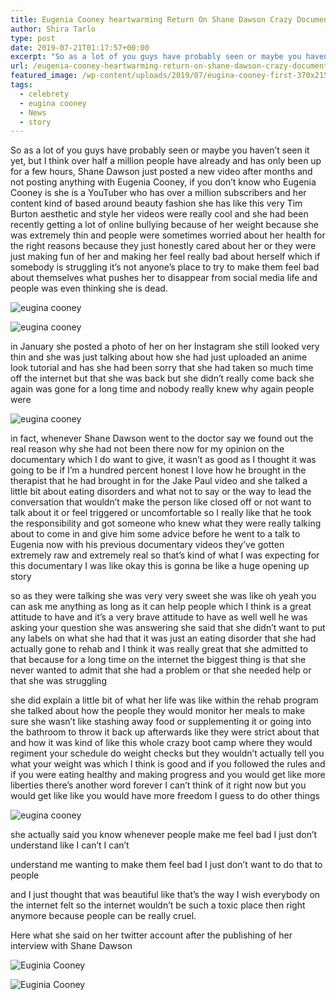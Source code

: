 ```yaml
---
title: Eugenia Cooney heartwarming Return On Shane Dawson Crazy Documentary
author: Shira Tarlo
type: post
date: 2019-07-21T01:17:57+00:00
excerpt: "So as a lot of you guys have probably seen or maybe you haven't seen it yet, but I think over half a million people have already and has only been up for a few hours, Shane Dawson just posted a new video"
url: /eugenia-cooney-heartwarming-return-on-shane-dawson-crazy-documentary/
featured_image: /wp-content/uploads/2019/07/eugina-cooney-first-370x215.jpg
tags:
  - celebrety
  - eugina cooney
  - News
  - story
---
```


  So as a lot of you guys have probably seen or maybe you haven&#8217;t seen it yet, but I think over half a million people have already and has only been up for a few hours, Shane Dawson just posted a new video after months and not posting anything with Eugenia Cooney, if you don&#8217;t know who Eugenia Cooney is she is a YouTuber who has over a million subscribers and her content kind of based around beauty fashion she has like this very Tim Burton aesthetic and style her videos were really cool and she had been recently getting a lot of online bullying because of her weight because she was extremely thin and people were sometimes worried about her health for the right reasons because they just honestly cared about her or they were just making fun of her and making her feel really bad about herself which if somebody is struggling it&#8217;s not anyone&#8217;s place to try to make them feel bad about themselves what pushes her to disappear from social media life and people was even thinking she is dead.


![eugina cooney](/wp-content/uploads/2019/07/IMG_20190721_012806-300x296.jpg)

![eugina cooney](/wp-content/uploads/2019/07/IMG_20190721_013100-278x300.jpg)


  in January she posted a photo of her on her Instagram she still looked very thin and she was just talking about how she had just uploaded an anime look tutorial and has she had been sorry that she had taken so much time off the internet but that she was back but she didn&#8217;t really come back she again was gone for a long time and nobody really knew why again people were


![eugina cooney](/wp-content/uploads/2019/07/IMG_20190721_013044-300x300.jpg)


  in fact, whenever Shane Dawson went to the doctor say we found out the real reason why she had not been there now for my opinion on the documentary which I do want to give, it wasn&#8217;t as good as I thought it was going to be if I&#8217;m a hundred percent honest I love how he brought in the therapist that he had brought in for the Jake Paul video and she talked a little bit about eating disorders and what not to say or the way to lead the conversation that wouldn&#8217;t make the person like closed off or not want to talk about it or feel triggered or uncomfortable so I really like that he took the responsibility and got someone who knew what they were really talking about to come in and give him some advice before he went to a talk to Eugenia now with his previous documentary videos they&#8217;ve gotten extremely raw and extremely real so that&#8217;s kind of what I was expecting for this documentary I was like okay this is gonna be like a huge opening up story



  so as they were talking she was very very sweet she was like oh yeah you can ask me anything as long as it can help people which I think is a great attitude to have and it&#8217;s a very brave attitude to have as well well he was asking your question she was answering she said that she didn&#8217;t want to put any labels on what she had that it was just an eating disorder that she had actually gone to rehab and I think it was really great that she admitted to that because for a long time on the internet the biggest thing is that she never wanted to admit that she had a problem or that she needed help or that she was struggling



  she did explain a little bit of what her life was like within the rehab program she talked about how the people they would monitor her meals to make sure she wasn&#8217;t like stashing away food or supplementing it or going into the bathroom to throw it back up afterwards like they were strict about that and how it was kind of like this whole crazy boot camp where they would regiment your schedule do weight checks but they wouldn&#8217;t actually tell you what your weight was which I think is good and if you followed the rules and if you were eating healthy and making progress and you would get like more liberties there&#8217;s another word forever I can&#8217;t think of it right now but you would get like like you would have more freedom I guess to do other things


![eugina cooney](/wp-content/uploads/2019/07/IMG_20190721_013125-300x300.jpg)


  she actually said you know whenever people make me feel bad I just don&#8217;t understand like I can&#8217;t I can&#8217;t



  understand me wanting to make them feel bad I just don&#8217;t want to do that to people



  and I just thought that was beautiful like that&#8217;s the way I wish everybody on the internet felt so the internet wouldn&#8217;t be such a toxic place then right anymore because people can be really cruel.



  Here what she said on her twitter account after the publishing of her interview with Shane Dawson


![Euginia Cooney](/wp-content/uploads/2019/07/IMG_20190721_021310-300x116.jpg)

![Euginia Cooney](/wp-content/uploads/2019/07/IMG_20190721_021336-300x111.jpg)
